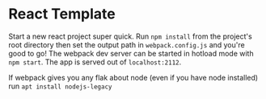 React Template
==============

Start a new react project super quick. Run `npm install` from the project's root directory then set the output path in `webpack.config.js` and you're good to go! The webpack dev server can be started in hotload mode with `npm start`. The app is served out of `localhost:2112`.

If webpack gives you any flak about node (even if you have node installed) run `apt install nodejs-legacy`